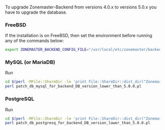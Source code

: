 To upgrade Zonemaster-Backend from versions 4.0.x to versions 5.0.x you have to upgrade the database.

### FreeBSD

If the installation is on FreeBSD, then set the environment before running any
of the commands below:

```sh
export ZONEMASTER_BACKEND_CONFIG_FILE="/usr/local/etc/zonemaster/backend_config.ini"
```

### MySQL (or MariaDB)

Run
```sh
cd $(perl -MFile::ShareDir -le 'print File::ShareDir::dist_dir("Zonemaster-Backend")')
perl patch_db_mysql_for_backend_DB_version_lower_than_5.0.0.pl
```


### PostgreSQL

Run
```sh
cd $(perl -MFile::ShareDir -le 'print File::ShareDir::dist_dir("Zonemaster-Backend")')
perl patch_db_postgresq_for_backend_DB_version_lower_than_5.0.0.pl
```


